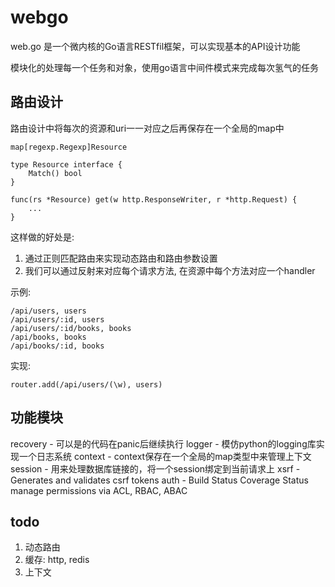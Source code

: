 # webgo 

web.go 是一个微内核的Go语言RESTfil框架，可以实现基本的API设计功能

模块化的处理每一个任务和对象，使用go语言中间件模式来完成每次氢气的任务

## 路由设计

路由设计中将每次的资源和uri一一对应之后再保存在一个全局的map中

```
map[regexp.Regexp]Resource

type Resource interface {
    Match() bool
}

func(rs *Resource) get(w http.ResponseWriter, r *http.Request) {
    ...
}
```
这样做的好处是:

1. 通过正则匹配路由来实现动态路由和路由参数设置
2. 我们可以通过反射来对应每个请求方法, 在资源中每个方法对应一个handler

示例:

```
/api/users, users
/api/users/:id, users
/api/users/:id/books, books
/api/books, books
/api/books/:id, books
```

实现:

```
router.add(/api/users/(\w), users)
```


## 功能模块

recovery - 可以是的代码在panic后继续执行
logger - 模仿python的logging库实现一个日志系统
context - context保存在一个全局的map类型中来管理上下文
session - 用来处理数据库链接的，将一个session绑定到当前请求上
xsrf - Generates and validates csrf tokens
auth - Build Status Coverage Status manage permissions via ACL, RBAC, ABAC


## todo


1. 动态路由
2. 缓存: http, redis
3. 上下文
